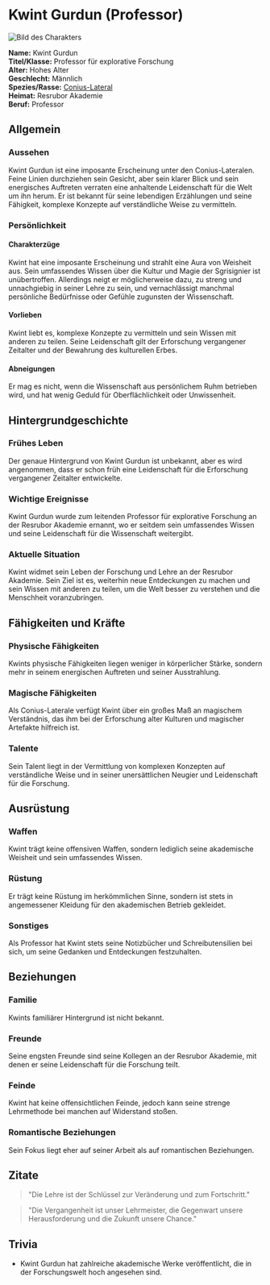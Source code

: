 # Kwint Gurdun (Professor)
![Bild des Charakters](Link-zum-Bild)

**Name:** Kwint Gurdun  
**Titel/Klasse:** Professor für explorative Forschung  
**Alter:** Hohes Alter  
**Geschlecht:** Männlich  
**Spezies/Rasse:** [Conius-Lateral](/content/Volk_/Lateralen/index.md)  
**Heimat:** Resrubor Akademie  
**Beruf:** Professor  

## Allgemein

### Aussehen
Kwint Gurdun ist eine imposante Erscheinung unter den Conius-Lateralen. 
Feine Linien durchziehen sein Gesicht, aber sein klarer Blick und sein energisches Auftreten verraten eine anhaltende Leidenschaft für die Welt um ihn herum. 
Er ist bekannt für seine lebendigen Erzählungen und seine Fähigkeit, komplexe Konzepte auf verständliche Weise zu vermitteln. 

### Persönlichkeit

#### Charakterzüge
Kwint hat eine imposante Erscheinung und strahlt eine Aura von Weisheit aus. 
Sein umfassendes Wissen über die Kultur und Magie der Sgrisignier ist unübertroffen. 
Allerdings neigt er möglicherweise dazu, zu streng und unnachgiebig in seiner Lehre zu sein, und vernachlässigt manchmal persönliche Bedürfnisse oder Gefühle zugunsten der Wissenschaft.

#### Vorlieben
Kwint liebt es, komplexe Konzepte zu vermitteln und sein Wissen mit anderen zu teilen. 
Seine Leidenschaft gilt der Erforschung vergangener Zeitalter und der Bewahrung des kulturellen Erbes.

#### Abneigungen
Er mag es nicht, wenn die Wissenschaft aus persönlichem Ruhm betrieben wird, und hat wenig Geduld für Oberflächlichkeit oder Unwissenheit.

## Hintergrundgeschichte

### Frühes Leben
Der genaue Hintergrund von Kwint Gurdun ist unbekannt, aber es wird angenommen, dass er schon früh eine Leidenschaft für die Erforschung vergangener Zeitalter entwickelte.

### Wichtige Ereignisse
Kwint Gurdun wurde zum leitenden Professor für explorative Forschung an der Resrubor Akademie ernannt, wo er seitdem sein umfassendes Wissen und seine Leidenschaft für die Wissenschaft weitergibt.

### Aktuelle Situation
Kwint widmet sein Leben der Forschung und Lehre an der Resrubor Akademie. 
Sein Ziel ist es, weiterhin neue Entdeckungen zu machen und sein Wissen mit anderen zu teilen, um die Welt besser zu verstehen und die Menschheit voranzubringen.

## Fähigkeiten und Kräfte

### Physische Fähigkeiten
Kwints physische Fähigkeiten liegen weniger in körperlicher Stärke, sondern mehr in seinem energischen Auftreten und seiner Ausstrahlung.

### Magische Fähigkeiten
Als Conius-Laterale verfügt Kwint über ein großes Maß an magischem Verständnis, das ihm bei der Erforschung alter Kulturen und magischer Artefakte hilfreich ist.

### Talente
Sein Talent liegt in der Vermittlung von komplexen Konzepten auf verständliche Weise und in seiner unersättlichen Neugier und Leidenschaft für die Forschung.

## Ausrüstung

### Waffen
Kwint trägt keine offensiven Waffen, sondern lediglich seine akademische Weisheit und sein umfassendes Wissen.

### Rüstung
Er trägt keine Rüstung im herkömmlichen Sinne, sondern ist stets in angemessener Kleidung für den akademischen Betrieb gekleidet.

### Sonstiges
Als Professor hat Kwint stets seine Notizbücher und Schreibutensilien bei sich, um seine Gedanken und Entdeckungen festzuhalten.

## Beziehungen

### Familie
Kwints familiärer Hintergrund ist nicht bekannt.

### Freunde
Seine engsten Freunde sind seine Kollegen an der Resrubor Akademie, mit denen er seine Leidenschaft für die Forschung teilt.

### Feinde
Kwint hat keine offensichtlichen Feinde, jedoch kann seine strenge Lehrmethode bei manchen auf Widerstand stoßen.

### Romantische Beziehungen
Sein Fokus liegt eher auf seiner Arbeit als auf romantischen Beziehungen.

## Zitate
  
> "Die Lehre ist der Schlüssel zur Veränderung und zum Fortschritt."  

> "Die Vergangenheit ist unser Lehrmeister, die Gegenwart unsere Herausforderung und die Zukunft unsere Chance."  

## Trivia

- Kwint Gurdun hat zahlreiche akademische Werke veröffentlicht, die in der Forschungswelt hoch angesehen sind.

<!-- ## Anmerkungen -->
